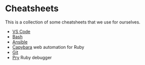 Cheatsheets
===========

This is a collection of some cheatsheets that we use for ourselves.

* [VS Code](vs-code.md)
* [Bash](bash.md)
* [Ansible](ansible.md)
* [Capybara](capybara.md) web automation for Ruby
* [Git](git.md)
* [Pry](pry.md) Ruby debugger
